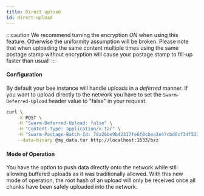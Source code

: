 ```yaml
---
title: Direct upload
id: direct-upload
---
```


:::caution
We recommend turning the encryption *ON* when using this feature. Otherwise the uniformity assumption will be broken.
Please note that when uploading the same content multiple times using the same postage stamp without encryption will cause your postage stamp to fill-up faster than usual!
:::

#### Configuration

By default your bee instance will handle uploads in a _deferred_ manner.
If you want to upload directly to the network you have to set the `Swarm-Deferred-Upload` header value to "false" in your request.

```bash
curl \
	-X POST \
	-H "Swarm-Deferred-Upload: false" \
	-H "Content-Type: application/x-tar" \
	-H "Swarm-Postage-Batch-Id: 78a26be9b42317fe6f0cbea3e47cbd0cf34f533db4e9c91cf92be40eb2968264" \
	--data-binary @my_data.tar http://localhost:1633/bzz
```

#### Mode of Operation

You have the option to push data directly onto the network while still allowing buffered uploads as it was traditionally allowed.
With this new mode of operation, the root hash of an upload will only be received once all chunks have been safely uploaded into the network.
